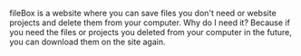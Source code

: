 fileBox is a website where you can save files you don't need or website projects and delete them from your computer. Why do I need it? Because if you need the files or projects you deleted from your computer in the future, you can download them on the site again.
